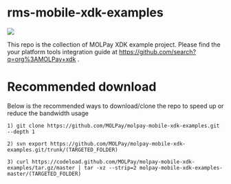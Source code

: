# rms-mobile-xdk-examples
<img src="https://user-images.githubusercontent.com/38641542/74424311-a9d64000-4e8c-11ea-8d80-d811cfe66972.jpg">

This repo is the collection of MOLPay XDK example project. Please find the your platform tools integration guide at https://github.com/search?q=org%3AMOLPay+xdk .

# Recommended download
Below is the recommended ways to download/clone the repo to speed up or reduce the bandwidth usage

```
1) git clone https://github.com/MOLPay/molpay-mobile-xdk-examples.git --depth 1

2) svn export https://github.com/MOLPay/molpay-mobile-xdk-examples.git/trunk/(TARGETED_FOLDER)

3) curl https://codeload.github.com/MOLPay/molpay-mobile-xdk-examples/tar.gz/master | tar -xz --strip=2 molpay-mobile-xdk-examples-master/(TARGETED_FOLDER)
```
